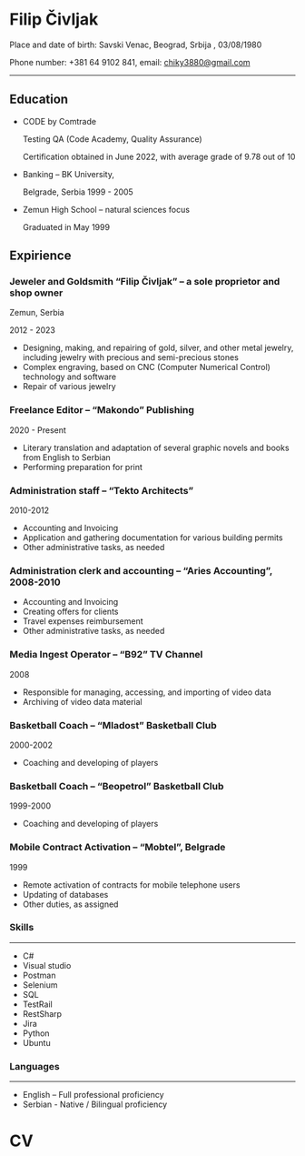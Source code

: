  # **Filip Čivljak**



Place and date of birth: Savski Venac, Beograd, Srbija , 03/08/1980

Phone number: +381 64 9102 841, email: chiky3880@gmail.com

___


## Education
-	 CODE by Comtrade

        Testing QA (Code Academy, Quality Assurance)
        
        Certification obtained in June 2022, with average grade of 9.78 out of 10

-	Banking – BK University,

    Belgrade, Serbia 1999 - 2005

-	Zemun High School – natural sciences focus

    Graduated in May 1999

## Expirience 
### Jeweler and Goldsmith “Filip Čivljak” – a sole proprietor and shop owner  

Zemun, Serbia

2012 - 2023
-	Designing, making, and repairing of  gold, silver, and other metal jewelry, including jewelry with precious and semi-precious stones
-	Complex engraving, based on CNC (Computer Numerical Control) technology and software
-	Repair of various jewelry
### Freelance Editor – “Makondo” Publishing
2020 - Present
-	Literary translation and adaptation of several graphic novels and books from English to Serbian
-	Performing preparation for print
### Administration staff – “Tekto Architects”   
2010-2012
-	Accounting and Invoicing
-	Application and gathering documentation for various building permits 
-	Other administrative tasks, as needed

### Administration clerk and accounting – “Aries Accounting”,  2008-2010
-	Accounting and Invoicing
-	Creating offers for clients
-	Travel expenses reimbursement
-	Other administrative tasks, as needed

### Media Ingest Operator – “B92” TV Channel
2008
-	Responsible for managing, accessing, and importing of video data 
-	Archiving of video data material
### Basketball Coach – “Mladost” Basketball Club
2000-2002
-	Coaching and developing of players

### Basketball Coach – “Beopetrol” Basketball Club
1999-2000
-	Coaching and developing of players

### Mobile Contract Activation – “Mobtel”, Belgrade
1999

-	Remote activation of contracts for mobile telephone users
-	Updating of databases
-	Other duties, as assigned


### Skills
---
-	C# 
-	Visual studio 
-	Postman
-	Selenium
-	SQL
-	TestRail
-   RestSharp
-	Jira
-   Python
-   Ubuntu

### Languages
---
-	English – Full professional proficiency
-	Serbian - Native / Bilingual proficiency


 



            


    
# CV
